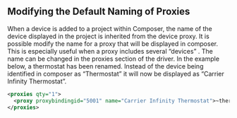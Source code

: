 ## Modifying the Default Naming of Proxies

When a device is added to a project within Composer, the name of the device displayed in the project is inherited from the device proxy. It is possible modify the name for a proxy that will be displayed in composer. This is especially useful when a proxy includes several “devices” . The name can be changed in the proxies section of the driver. In the example below, a thermostat has been renamed. Instead of the device being identified in composer as “Thermostat” it will now be displayed as “Carrier Infinity Thermostat”.

```xml
<proxies qty="1">
  <proxy proxybindingid="5001" name="Carrier Infinity Thermostat">~thermostat</proxy>
</proxies>
```
